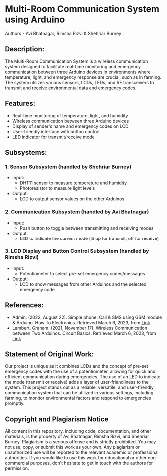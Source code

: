 # Multi-Room Communication System using Arduino
Authors - Avi Bhatnagar, Rimsha Rizvi & Shehriar Burney

## Description:
The Multi-Room Communication System is a wireless communication system designed to facilitate real-time monitoring and emergency communication between three Arduino devices in environments where temperature, light, and emergency response are crucial, such as in farming. The system utilizes various sensors, LCDs, LEDs, and RF transceivers to transmit and receive environmental data and emergency codes.

## Features:
- Real-time monitoring of temperature, light, and humidity
- Wireless communication between three Arduino devices
- Display of sender's name and emergency codes on LCD
- User-friendly interface with button control
- LED indicator for transmit/receive mode

## Subsystems:
### 1. Sensor Subsystem (handled by Shehriar Burney)
- Input: 
  - DHT11 sensor to measure temperature and humidity
  - Photoresistor to measure light levels
- Output: 
  - LCD to output sensor values on the other Arduinos

### 2. Communication Subsystem (handled by Avi Bhatnagar)
- Input: 
  - Push button to toggle between transmitting and receiving modes
- Output: 
  - LED to indicate the current mode (lit up for transmit, off for receive)

### 3. LCD Display and Button Control Subsystem (handled by Rimsha Rizvi)
- Input: 
  - Potentiometer to select pre-set emergency codes/messages
- Output: 
  - LCD to show messages from other Arduinos and the selected emergency code

## References:
- Admin. (2022, August 22). Simple phone: Call & SMS using GSM module & Arduino. How To Electronics. Retrieved March 6, 2023, from [Link](https://how2electronics.com/call-sms-using-gsm-module-arduino/)
- Lambert, Graham. (2021, November 17). Wireless Communication between Two Arduinos. Circuit Basics. Retrieved March 6, 2023, from [Link](https://www.circuitbasics.com/wireless-communication-between-two-arduinos/)

## Statement of Original Work:
Our project is unique as it combines LCDs and the concept of pre-set emergency codes with the use of a potentiometer, allowing for quick and efficient communication during emergencies. The use of an LED to indicate the mode (transmit or receive) adds a layer of user-friendliness to the system. This project stands out as a reliable, versatile, and user-friendly communication system that can be utilized in various settings, including farming, to monitor environmental factors and respond to emergencies promptly.

## Copyright and Plagiarism Notice
All content in this repository, including code, documentation, and other materials, is the property of Avi Bhatnagar, Rimsha Rizvi, and Shehriar Burney.
Plagiarism is a serious offense and is strictly prohibited. You may not use, copy, or submit this work as your own. Any plagiarism or unauthorized use will be reported to the relevant academic or professional authorities.
If you would like to use this work for educational or other non-commercial purposes, don't hesitate to get in touch with the authors for permission.


